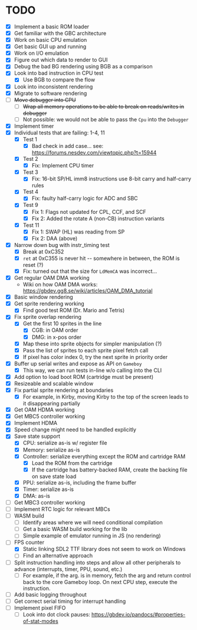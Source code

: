 # TODO

- [x] Implement a basic ROM loader
- [x] Get familiar with the GBC architecture
- [x] Work on basic CPU emulation
- [x] Get basic GUI up and running
- [x] Work on I/O emulation
- [x] Figure out which data to render to GUI
- [x] Debug the bad BG rendering using BGB as a comparison
- [x] Look into bad instruction in CPU test
    - [x] Use BGB to compare the flow
- [x] Look into inconsistent rendering
- [x] Migrate to software rendering
- [ ] ~~Move debugger into CPU~~
    - [ ] ~~Wrap all memory operations to be able to break on reads/writes in debugger~~
    - [ ] Not possible: we would not be able to pass the `Cpu` into the `Debugger`
- [x] Implement timer
- [x] Individual tests that are failing: 1-4, 11
    - [x] Test 1
        - [x] Bad check in add case... see: https://forums.nesdev.com/viewtopic.php?t=15944
    - [x] Test 2
        - [x] Fix: Implement CPU timer
    - [x] Test 3
        - [x] Fix: 16-bit SP/HL imm8 instructions use 8-bit carry and half-carry rules
    - [x] Test 4
        - [x] Fix: faulty half-carry logic for ADC and SBC
    - [x] Test 9
        - [x] Fix 1: Flags not updated for CPL, CCF, and SCF
        - [x] Fix 2: Added the rotate A (non-CB) instruction variants
    - [x] Test 11
        - [x] Fix 1: SWAP (HL) was reading from SP
        - [x] Fix 2: DAA (above)
- [x] Narrow down bug with instr_timing test
    - [x] Break at 0xC352
    - [x] `ret` at 0xC355 is never hit -- somewhere in between, the ROM is reset (?)
    - [x] Fix: turned out that the size for `LdMemCA` was incorrect...
- [x] Get regular OAM DMA working
    - Wiki on how OAM DMA works: https://gbdev.gg8.se/wiki/articles/OAM_DMA_tutorial
- [x] Basic window rendering
- [x] Get sprite rendering working
    - [x] Find good test ROM (Dr. Mario and Tetris)
- [x] Fix sprite overlap rendering
    - [x] Get the first 10 sprites in the line
        - [x] CGB: in OAM order
        - [x] DMG: in x-pos order
    - [x] Map these into sprite objects for simpler manipulation (?)
    - [x] Pass the list of sprites to each sprite pixel fetch call
    - [x] If pixel has color index 0, try the next sprite in priority order
- [x] Buffer up serial writes and expose as API on `Gameboy`
    - [x] This way, we can run tests in-line w/o calling into the CLI
- [x] Add option to load boot ROM (cartridge must be present)
- [x] Resizeable and scalable window
- [x] Fix partial sprite rendering at boundaries
    - [x] For example, in Kirby, moving Kirby to the top of the screen leads to it disappearing partially
- [x] Get OAM HDMA working
- [x] Get MBC5 controller working
- [x] Implement HDMA
- [x] Speed change might need to be handled explicitly
- [x] Save state support
    - [x] CPU: serialize as-is w/ register file
    - [x] Memory: serialize as-is
    - [x] Controller: serialize everything except the ROM and cartridge RAM
        - [x] Load the ROM from the cartridge
        - [x] If the cartridge has battery-backed RAM, create the backing file on save state load
    - [x] PPU: serialize as-is, including the frame buffer
    - [x] Timer: serialize as-is
    - [x] DMA: as-is
- [ ] Get MBC3 controller working
- [ ] Implement RTC logic for relevant MBCs
- [ ] WASM build
   - [ ] Identify areas where we will need conditional compilation
   - [ ] Get a basic WASM build working for the lib
   - [ ] Simple example of emulator running in JS (no rendering)
- [ ] FPS counter
    - [x] Static linking SDL2 TTF library does not seem to work on Windows
    - [ ] Find an alternative approach
- [ ] Split instruction handling into steps and allow all other peripherals to advance (interrupts, timer, PPU, sound, etc.)
    - [ ] For example, if the arg. is in memory, fetch the arg and return control back to the core Gameboy loop. On next CPU step, execute the instruction.
- [ ] Add basic logging throughout
- [ ] Get correct serial timing for interrupt handling
- [ ] Implement pixel FIFO
    - [ ] Look into dot clock pauses: https://gbdev.io/pandocs/#properties-of-stat-modes
